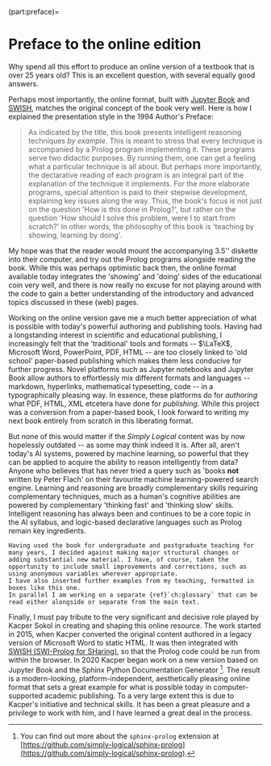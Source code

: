 (part:preface)=
# Preface to the online edition #

Why spend all this effort to produce an online version of a textbook that is over 25 years old? 
This is an excellent question, with several equally good answers. 

Perhaps most importantly, the online format, built with [Jupyter Book](https://jupyterbook.org/) and [SWISH](https://swish.swi-prolog.org/), matches the original concept of the book very well. 
Here is how I explained the presentation style in the 1994 Author's Preface: 

> As indicated by the title, this book presents intelligent reasoning techniques *by example*. This is meant to stress that every technique is accompanied by a Prolog program implementing it. These programs serve two didactic purposes. By running them, one can get a feeling what a particular technique is all about. But perhaps more importantly, the declarative reading of each program is an integral part of the explanation of the technique it implements. For the more elaborate programs, special attention is paid to their stepwise development, explaining key issues along the way. Thus, the book's focus is not just on the question 'How is this done in Prolog?', but rather on the question 'How should I solve this problem, were I to start from scratch?' In other words, the philosophy of this book is 'teaching by showing, learning by doing'.

My hope was that the reader would mount the accompanying 3.5'' diskette into their computer, and try out the Prolog programs alongside reading the book. While this was perhaps optimistic back then, the online format available today integrates the 'showing' and 'doing' sides of the educational coin very well, and there is now really no excuse for not playing around with the code to gain a better understanding of the introductory and advanced topics discussed in these (web) pages. 

Working on the online version gave me a much better appreciation of what is possible with today's powerful authoring and publishing tools. Having had a longstanding interest in scientific and educational publishing, I increasingly felt that the 'traditional' tools and formats -- $\LaTeX$, Microsoft Word, PowerPoint, PDF, HTML -- are too closely linked to 'old school' paper-based publishing which makes them less conducive for further progress. Novel platforms such as Jupyter notebooks and Jupyter Book allow authors to effortlessly mix different formats and languages -- markdown, hyperlinks, mathematical typesetting, code -- in a typographically pleasing way. In essence, these platforms do for *authoring* what PDF, HTML, XML etcetera have done for *publishing*. While this project was a conversion from a paper-based book, I look forward to writing my next book entirely from scratch in this liberating format. 

But none of this would matter if the *Simply Logical* content was by now hopelessly outdated -- as some may think indeed it is. After all, aren't today's AI systems, powered by machine learning, so powerful that they can be applied to acquire the ability to reason intelligently from data? Anyone who believes that has never tried a query such as 'books **not** written by Peter Flach' on their favourite machine learning-powered search engine. Learning and reasoning are broadly complementary skills requiring complementary techniques, much as a human's cognitive abilities are powered by complementary 'thinking fast' and 'thinking slow' skills. Intelligent reasoning has always been and continues to be a core topic in the AI syllabus, and logic-based declarative languages such as Prolog remain key ingredients. 


````{tip}
Having used the book for undergraduate and postgraduate teaching for many years, I decided against making major structural changes or adding substantial new material. I have, of course, taken the opportunity to include small improvements and corrections, such as using anonymous variables wherever appropriate. 
I have also inserted further examples from my teaching, formatted in boxes like this one.
In parallel I am working on a separate {ref}`ch:glossary` that can be read either alongside or separate from the main text. 
````


Finally, I must pay tribute to the very significant and decisive role played by Kacper Sokol in creating and shaping this online resource. The work started in 2015, when Kacper converted the original content authored in a legacy version of Microsoft Word to static HTML. It was then integrated with [SWISH (SWI-Prolog for SHaring)](https://swish.swi-prolog.org/), so that the Prolog code could be run from within the browser. In 2020 Kacper began work on a new version based on Jupyter Book and the Sphinx Python Documentation Generator [^*_].
The result is a modern-looking, platform-independent, aesthetically pleasing online format that sets a great example for what is possible today in computer-supported academic publishing. To a very large extent this is due to Kacper's initiative and technical skills. It has been a great pleasure and a privilege to work with him, and I have learned a great deal in the process. 


[^*_]: You can find out more about the `sphinx-prolog` extension at [https://github.com/simply-logical/sphinx-prolog](https://github.com/simply-logical/sphinx-prolog). 

